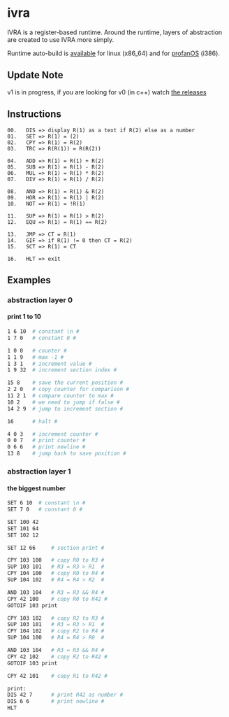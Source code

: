 # ivra
IVRA is a register-based runtime. Around the runtime, layers
of abstraction are created to use IVRA more simply.

Runtime auto-build is [available](https://github.com/elydre/ivra/releases/tag/latest)
for linux (x86_64) and for [profanOS](https://github.com/elydre/profanOS) (i386).

## Update Note

v1 is in progress, if you are looking for v0 (in c++)
watch [the releases](https://github.com/elydre/ivra/releases)

## Instructions

```
00.   DIS => display R(1) as a text if R(2) else as a number
01.   SET => R(1) = (2)
02.   CPY => R(1) = R(2)
03.   TRC => R(R(1)) = R(R(2))

04.   ADD => R(1) = R(1) + R(2)
05.   SUB => R(1) = R(1) - R(2)
06.   MUL => R(1) = R(1) * R(2)
07.   DIV => R(1) = R(1) / R(2)

08.   AND => R(1) = R(1) & R(2)
09.   HOR => R(1) = R(1) | R(2)
10.   NOT => R(1) = !R(1)

11.   SUP => R(1) = R(1) > R(2)
12.   EQU => R(1) = R(1) == R(2)

13.   JMP => CT = R(1)
14.   GIF => if R(1) != 0 then CT = R(2)
15.   SCT => R(1) = CT

16.   HLT => exit
```

## Examples

### abstraction layer 0

#### print 1 to 10

```sh
1 6 10  # constant \n #
1 7 0   # constant 0 #

1 0 0   # counter #
1 1 9   # max -1 #
1 3 1   # increment value #
1 9 32  # increment section index #

15 8    # save the current position #
2 2 0   # copy counter for comparison #
11 2 1  # compare counter to max #
10 2    # we need to jump if false #
14 2 9  # jump to increment section #

16      # halt #

4 0 3   # increment counter #
0 0 7   # print counter #
0 6 6   # print newline #
13 8    # jump back to save position #
```

### abstraction layer 1

#### the biggest number

```sh
SET 6 10  # constant \n #
SET 7 0   # constant 0 #

SET 100 42
SET 101 64
SET 102 12

SET 12 66     # section print #

CPY 103 100   # copy R0 to R3 #
SUP 103 101   # R3 = R3 > R1  #
CPY 104 100   # copy R0 to R4 #
SUP 104 102   # R4 = R4 > R2  #

AND 103 104   # R3 = R3 && R4 #
CPY 42 100    # copy R0 to R42 #
GOTOIF 103 print

CPY 103 102   # copy R2 to R3 #
SUP 103 101   # R3 = R3 > R1  #
CPY 104 102   # copy R2 to R4 #
SUP 104 100   # R4 = R4 > R0  #

AND 103 104   # R3 = R3 && R4 #
CPY 42 102    # copy R2 to R42 #
GOTOIF 103 print

CPY 42 101    # copy R1 to R42 #

print:
DIS 42 7      # print R42 as number #
DIS 6 6       # print newline #
HLT
```
